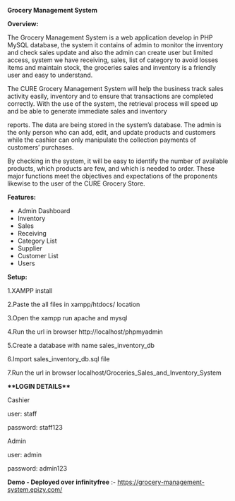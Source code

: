 ﻿**Grocery Management System**


**Overview:**

The Grocery Management System is a web application develop in PHP MySQL database, the system it contains of admin to monitor the inventory and check sales update and also the admin can create user but limited access, system we have receiving, sales, list of category to avoid losses items and maintain stock, the groceries sales and inventory is a friendly user and easy to understand.

The CURE Grocery Management System will help the business track sales activity easily, inventory and to ensure that transactions are completed correctly. With the use of the system, the retrieval process will speed up and be able to generate immediate sales and inventory

reports. The data are being stored in the system’s database. The admin is the only person who can add, edit, and update products and customers while the cashier can only manipulate the collection payments of customers’ purchases.

By checking in the system, it will be easy to identify the number of available products, which products are few, and which is needed to order. These major functions meet the objectives and expectations of the proponents likewise to the user of the CURE Grocery Store.


**Features:**

- Admin Dashboard
- Inventory
- Sales
- Receiving
- Category List
- Supplier
- Customer List
- Users


**Setup:**

1.XAMPP install

2.Paste the all files in xampp/htdocs/ location

3.Open the xampp run apache and mysql  

4.Run the url in browser http://localhost/phpmyadmin

5.Create a database with name sales\_inventory\_db

6.Import sales\_inventory\_db.sql file

7.Run the url in browser localhost/Groceries\_Sales\_and\_Inventory\_System


**\*\*LOGIN DETAILS\*\*** 

Cashier

user: staff

password: staff123

Admin

user: admin

password: admin123

**Demo - Deployed over infinityfree** :-
https://grocery-management-system.epizy.com/







